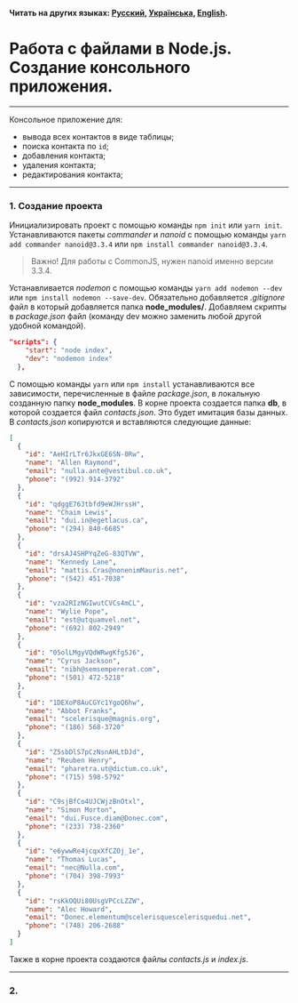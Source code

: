 **Читать на других языках: [Русский](README.md),
[Українська](./docs/README.ua.md), [English](./docs/README.en.md).**

# Работа с файлами в Node.js. Создание консольного приложения.
---
Консольное приложение для:
- вывода всех контактов в виде таблицы;
- поиска контакта по `id`;
- добавления контакта;
- удаления контакта;
- редактирования контакта;
---
### 1. Создание проекта
Инициализировать проект с помощью команды `npm init` или `yarn init`. Устанавливаются пакеты *commander* и *nanoid* с помощью команды `yarn add commander nanoid@3.3.4` или `npm install commander nanoid@3.3.4`.
> Важно! Для работы с CommonJS, нужен nanoid именно версии 3.3.4.

Устанавливается *nodemon* с помощью команды `yarn add nodemon --dev` или `npm install nodemon --save-dev`. Обязательно добавляется *.gitignore* файл в который добавляется папка **node_modules/**. Добавляем скрипты в *package.json* файл (команду dev можно заменить любой другой удобной командой).
```json
"scripts": {
    "start": "node index",
    "dev": "nodemon index"
  },
```
С помощью команды `yarn` или `npm install` устанавливаются все зависимости, перечисленные в файле *package.json*, в локальную созданную папку **node_modules**.
В корне проекта создается папка **db**, в которой создается файл *contacts.json*. Это будет имитация базы данных. В *contacts.json* копируются и вставляются следующие данные:
```json
[
  {
    "id": "AeHIrLTr6JkxGE6SN-0Rw",
    "name": "Allen Raymond",
    "email": "nulla.ante@vestibul.co.uk",
    "phone": "(992) 914-3792"
  },
  {
    "id": "qdggE76Jtbfd9eWJHrssH",
    "name": "Chaim Lewis",
    "email": "dui.in@egetlacus.ca",
    "phone": "(294) 840-6685"
  },
  {
    "id": "drsAJ4SHPYqZeG-83QTVW",
    "name": "Kennedy Lane",
    "email": "mattis.Cras@nonenimMauris.net",
    "phone": "(542) 451-7038"
  },
  {
    "id": "vza2RIzNGIwutCVCs4mCL",
    "name": "Wylie Pope",
    "email": "est@utquamvel.net",
    "phone": "(692) 802-2949"
  },
  {
    "id": "05olLMgyVQdWRwgKfg5J6",
    "name": "Cyrus Jackson",
    "email": "nibh@semsempererat.com",
    "phone": "(501) 472-5218"
  },
  {
    "id": "1DEXoP8AuCGYc1YgoQ6hw",
    "name": "Abbot Franks",
    "email": "scelerisque@magnis.org",
    "phone": "(186) 568-3720"
  },
  {
    "id": "Z5sbDlS7pCzNsnAHLtDJd",
    "name": "Reuben Henry",
    "email": "pharetra.ut@dictum.co.uk",
    "phone": "(715) 598-5792"
  },
  {
    "id": "C9sjBfCo4UJCWjzBnOtxl",
    "name": "Simon Morton",
    "email": "dui.Fusce.diam@Donec.com",
    "phone": "(233) 738-2360"
  },
  {
    "id": "e6ywwRe4jcqxXfCZOj_1e",
    "name": "Thomas Lucas",
    "email": "nec@Nulla.com",
    "phone": "(704) 398-7993"
  },
  {
    "id": "rsKkOQUi80UsgVPCcLZZW",
    "name": "Alec Howard",
    "email": "Donec.elementum@scelerisquescelerisquedui.net",
    "phone": "(748) 206-2688"
  }
]
```
Также в корне проекта создаются файлы *contacts.js* и *index.js*.

---
### 2. 
